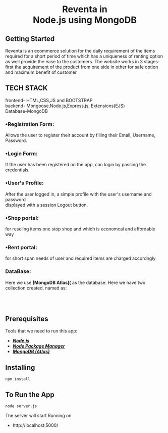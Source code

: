 <h1 align="center">
    <b>Reventa in<br> Node.js using MongoDB </b> 
<br>
</h1>


<p align="center">




## Getting Started


Reventa is an ecommerce solution for the daily requirement of the items required for a short period of time which has a uniqueness of renting option as well provide the ease to the customers. The website works in 3 stages- first the acquirement of the product from one side in other for safe option and maximum benefit of customer

## TECH STACK
frontend- HTML,CSS,JS and BOOTSTRAP <br>
backend- Mongoose,Node.js,Express.js, Extensions(EJS)<br>
Database-MongoDB<br>

### •Registration Form:
Allows the user to register their account by filling their Email, Username, Password.


### •Login Form:
If the user has been registered on the app, can login by passing the credentials.


### •User's Profile:
After the user logged in, a simple profile with the user's username and password <br>displayed with a session Logout button.

### •Shop portal:
for resellng items one stop shop and which is economcal and affordable way
### •Rent portal:
for short span needs of user and required items are charged accordngly 




### DataBase:
Here we use **[MongoDB Atlas](** as the database. Here we have two collection created, named as:



<br>
<br>

## Prerequisites
Tools that we need to run this app:

- ***[Node.js](https://nodejs.org/en/)***
- ***[Node Package Manager](https://www.npmjs.com/get-npm)***
- ***[MongoDB (Atlas)](https://www.mongodb.com/cloud/atlas)***

## Installing
```
npm install
```


## To Run the App
```
node server.js
```

The server will start Running on
+ http://localhost:5000/
</p>
